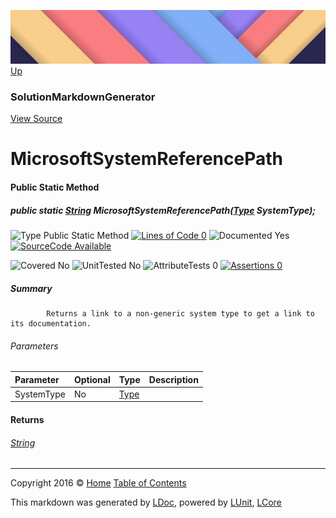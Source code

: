 ![](../Content/LDoc-banner-small.png "")
[Up](SolutionMarkdownGenerator.md)

### SolutionMarkdownGenerator
[View Source](../Markdown/SolutionMarkdownGenerator.cs)

# MicrosoftSystemReferencePath

#### Public Static Method

##### public static <a href="https://msdn.microsoft.com/en-us/library/system.string.aspx" alt="">String</a> MicrosoftSystemReferencePath(<a href="https://msdn.microsoft.com/en-us/library/system.type.aspx" alt="">Type</a> SystemType);

![Type Public Static Method](http://b.repl.ca/v1/Type-Public%20Static%20Method-blue.png "") [![Lines of Code 0](http://b.repl.ca/v1/Lines%20of%20Code-0-red.png "")](../Markdown/SolutionMarkdownGenerator.cs#L45)    ![Documented Yes](http://b.repl.ca/v1/Documented-Yes-brightgreen.png "") [![SourceCode Available](http://b.repl.ca/v1/SourceCode-Available-brightgreen.png "")](../Markdown/SolutionMarkdownGenerator.cs#L45)

![Covered No](http://b.repl.ca/v1/Covered-No-red.png "") ![UnitTested No](http://b.repl.ca/v1/UnitTested-No-lightgrey.png "") ![AttributeTests 0](http://b.repl.ca/v1/AttributeTests-0-lightgrey.png "") [![Assertions 0](http://b.repl.ca/v1/Assertions-0-lightgrey.png "")](../Markdown/SolutionMarkdownGenerator.cs)

##### Summary

            Returns a link to a non-generic system type to get a link to its documentation.
            

###### Parameters

Parameter | Optional | Type | Description
:---  | :---  | :---  | :--- 
SystemType | No | [Type](https://msdn.microsoft.com/en-us/library/system.type.aspx) | 


#### Returns

###### [String](https://msdn.microsoft.com/en-us/library/system.string.aspx)



---

Copyright 2016 &copy; [Home](../../README.md) [Table of Contents](../../TableOfContents.md)

This markdown was generated by [LDoc](https://github.com/CodeSingularity/LDoc), powered by [LUnit](https://github.com/CodeSingularity/LUnit), [LCore](https://github.com/CodeSingularity/LCore)
